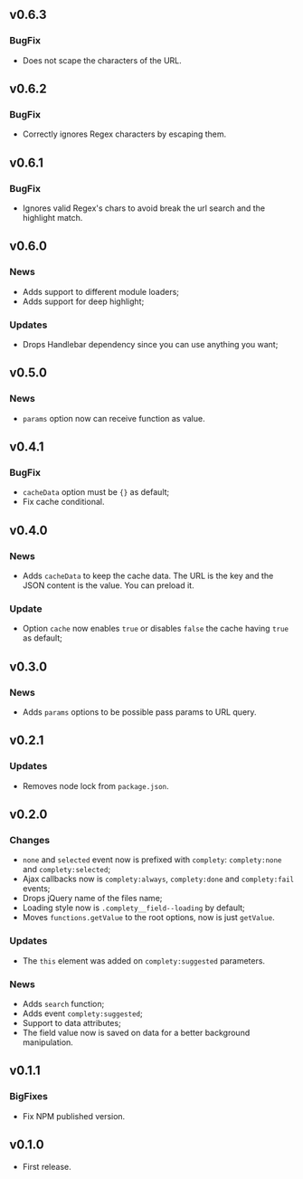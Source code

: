 ## v0.6.3

### BugFix

+ Does not scape the characters of the URL.

## v0.6.2

### BugFix

+ Correctly ignores Regex characters by escaping them.

## v0.6.1

### BugFix

+ Ignores valid Regex's chars to avoid break the url search and the highlight match.

## v0.6.0

### News

+ Adds support to different module loaders;
+ Adds support for deep highlight;

### Updates

+ Drops Handlebar dependency since you can use anything you want;

## v0.5.0

### News

+ `params` option now can receive function as value.

## v0.4.1

### BugFix

+ `cacheData` option must be `{}` as default;
+ Fix cache conditional.

## v0.4.0

### News

+ Adds `cacheData` to keep the cache data. The URL is the key and the JSON content is the value. You can preload it.

### Update

+ Option `cache` now enables `true` or disables `false` the cache having `true` as default;

## v0.3.0

### News

+ Adds `params` options to be possible pass params to URL query.

## v0.2.1

### Updates

+ Removes node lock from `package.json`.

## v0.2.0

### Changes

+ `none` and `selected` event now is prefixed with `complety`: `complety:none` and `complety:selected`;
+ Ajax callbacks now is `complety:always`, `complety:done` and `complety:fail` events;
+ Drops jQuery name of the files name;
+ Loading style now is `.complety__field--loading` by default;
+ Moves `functions.getValue` to the root options, now is just `getValue`.

### Updates

+ The `this` element was added on `complety:suggested` parameters.

### News

+ Adds `search` function;
+ Adds event `complety:suggested`;
+ Support to data attributes;
+ The field value now is saved on data for a better background manipulation.

## v0.1.1

### BigFixes

+ Fix NPM published version.

## v0.1.0

+ First release.
